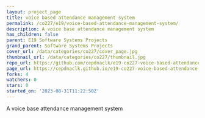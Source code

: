 ```yaml
---
layout: project_page
title: voice based attendance management system
permalink: /co227/e19/voice-based-attendance-management-system/
description: A voice base attendance management system
has_children: false
parent: E19 Software Systems Projects
grand_parent: Software Systems Projects
cover_url: /data/categories/co227/cover_page.jpg
thumbnail_url: /data/categories/co227/thumbnail.jpg
repo_url: https://github.com/cepdnaclk/e19-co227-voice-based-attendance-management-system
page_url: https://cepdnaclk.github.io/e19-co227-voice-based-attendance-management-system
forks: 4
watchers: 0
stars: 0
started_on: '2023-08-31T11:22:50Z'
---
```


A voice base attendance management system